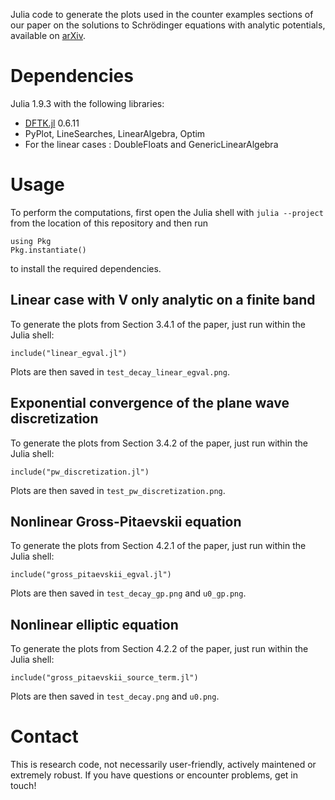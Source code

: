 Julia code to generate the plots used in the counter examples sections of our
paper on the solutions to Schrödinger equations with analytic potentials,
available on [arXiv](https://arxiv.org/abs/2206.04954).

# Dependencies
Julia 1.9.3 with the following libraries:
- [DFTK.jl](https://dftk.org) 0.6.11
- PyPlot, LineSearches, LinearAlgebra, Optim
- For the linear cases : DoubleFloats and GenericLinearAlgebra

# Usage
To perform the computations, first open the Julia shell with `julia --project`
from the location of this repository and then run
```
using Pkg
Pkg.instantiate()
```
to install the required dependencies.

## Linear case with V only analytic on a finite band
To generate the plots from Section 3.4.1 of the paper, just run within the Julia
shell:
```
include("linear_egval.jl")
```
Plots are then saved in `test_decay_linear_egval.png`.

## Exponential convergence of the plane wave discretization
To generate the plots from Section 3.4.2 of the paper, just run within the Julia
shell:
```
include("pw_discretization.jl")
```
Plots are then saved in `test_pw_discretization.png`.

## Nonlinear Gross-Pitaevskii equation
To generate the plots from Section 4.2.1 of the paper, just run within the Julia
shell:
```
include("gross_pitaevskii_egval.jl")
```
Plots are then saved in `test_decay_gp.png` and `u0_gp.png`.


## Nonlinear elliptic equation
To generate the plots from Section 4.2.2 of the paper, just run within the Julia
shell:
```
include("gross_pitaevskii_source_term.jl")
```
Plots are then saved in `test_decay.png` and `u0.png`.

# Contact
This is research code, not necessarily user-friendly, actively maintened or
extremely robust. If you have questions or encounter problems, get in touch!

